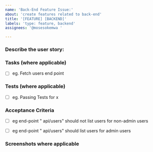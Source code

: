```yaml
---
name: 'Back-End Feature Issue:'
about: 'create features related to back-end'
title: '[FEATURE] [BACKEND]'
labels: 'type: feature, backend'
assignees: '@mosesokemwa '

---
```


### Describe the user story:
<!-- eg Admin should be able to delete single or multiple users so that it is easy to manage users.  -->

### Tasks (where applicable)
<!-- Please describe back-end tasks needed to accomplisd this-->
- [ ]  eg. Fetch users end point 



### Tests (where applicable)
<!-- Please describe tests-->
- [ ]  eg. Passing Tests for x


### Acceptance Criteria
<!-- Detailed checlist of acceptance criteria  -->
- [ ] eg end-point  " api/users" should not list users  for non-admin users
- [ ] eg end-point  " api/users" should list users for admin users





### Screenshots where applicable
